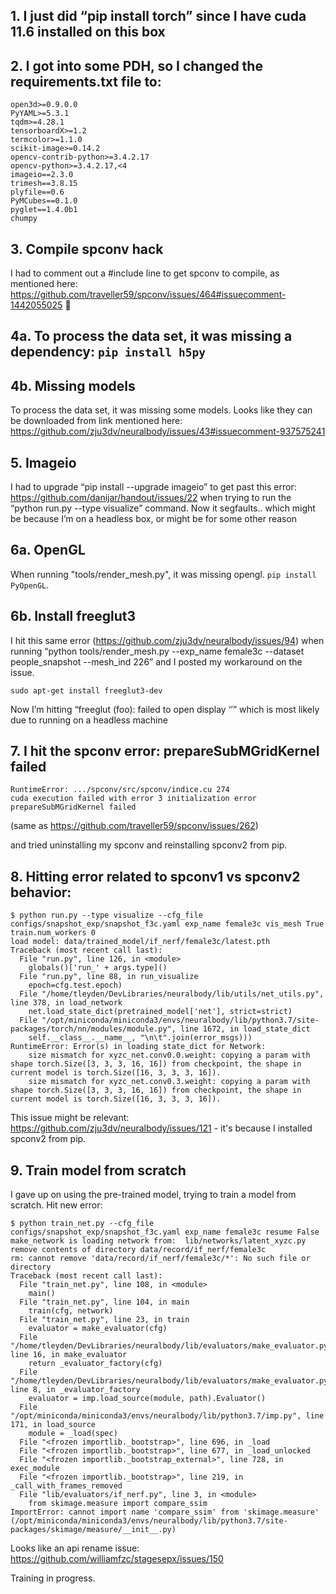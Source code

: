## 1. I just did “pip install torch” since I have cuda 11.6 installed on this box

## 2. I got into some PDH, so I changed the requirements.txt file to:

```
open3d>=0.9.0.0
PyYAML>=5.3.1
tqdm>=4.28.1
tensorboardX>=1.2
termcolor>=1.1.0
scikit-image>=0.14.2
opencv-contrib-python>=3.4.2.17
opencv-python>=3.4.2.17,<4
imageio==2.3.0
trimesh==3.8.15
plyfile==0.6
PyMCubes==0.1.0
pyglet==1.4.0b1
chumpy
```

## 3. Compile spconv hack

I had to comment out a #include line to get spconv to compile, as mentioned here: https://github.com/traveller59/spconv/issues/464#issuecomment-1442055025 🤮

## 4a. To process the data set, it was missing a dependency: `pip install h5py`

## 4b. Missing models

To process the data set, it was missing some models.  Looks like they can be downloaded from link mentioned here: https://github.com/zju3dv/neuralbody/issues/43#issuecomment-937575241

## 5. Imageio

I had to upgrade “pip install --upgrade imageio” to get past this error: https://github.com/danijar/handout/issues/22 when trying to run the “python run.py --type visualize” command.  Now it segfaults.. which might be because I’m on a headless box, or might be for some other reason

## 6a. OpenGL

When running "tools/render_mesh.py", it was missing opengl.  `pip install PyOpenGL`. 

## 6b. Install freeglut3

I hit this same error (https://github.com/zju3dv/neuralbody/issues/94) when running “python tools/render_mesh.py --exp_name female3c --dataset people_snapshot --mesh_ind 226” and I posted my workaround on the issue.  

```
sudo apt-get install freeglut3-dev
```

Now I’m hitting “freeglut (foo): failed to open display ‘’” which is most likely due to running on a headless machine

## 7. I hit the spconv error: prepareSubMGridKernel failed

```
RuntimeError: .../spconv/src/spconv/indice.cu 274
cuda execution failed with error 3 initialization error
prepareSubMGridKernel failed
```

(same as https://github.com/traveller59/spconv/issues/262) 

and tried uninstalling my spconv and reinstalling spconv2 from pip.

## 8. Hitting error related to spconv1 vs spconv2 behavior:

```
$ python run.py --type visualize --cfg_file configs/snapshot_exp/snapshot_f3c.yaml exp_name female3c vis_mesh True train.num_workers 0
load model: data/trained_model/if_nerf/female3c/latest.pth
Traceback (most recent call last):
  File "run.py", line 126, in <module>
    globals()['run_' + args.type]()
  File "run.py", line 88, in run_visualize
    epoch=cfg.test.epoch)
  File "/home/tleyden/DevLibraries/neuralbody/lib/utils/net_utils.py", line 378, in load_network
    net.load_state_dict(pretrained_model['net'], strict=strict)
  File "/opt/miniconda/miniconda3/envs/neuralbody/lib/python3.7/site-packages/torch/nn/modules/module.py", line 1672, in load_state_dict
    self.__class__.__name__, "\n\t".join(error_msgs)))
RuntimeError: Error(s) in loading state_dict for Network:
	size mismatch for xyzc_net.conv0.0.weight: copying a param with shape torch.Size([3, 3, 3, 16, 16]) from checkpoint, the shape in current model is torch.Size([16, 3, 3, 3, 16]).
	size mismatch for xyzc_net.conv0.3.weight: copying a param with shape torch.Size([3, 3, 3, 16, 16]) from checkpoint, the shape in current model is torch.Size([16, 3, 3, 3, 16]).
```

This issue might be relevant: https://github.com/zju3dv/neuralbody/issues/121 - it's because I installed spconv2 from pip.

## 9. Train model from scratch 

I gave up on using the pre-trained model, trying to train a model from scratch.  Hit new error:

```
$ python train_net.py --cfg_file configs/snapshot_exp/snapshot_f3c.yaml exp_name female3c resume False
make_network is loading network from:  lib/networks/latent_xyzc.py
remove contents of directory data/record/if_nerf/female3c
rm: cannot remove 'data/record/if_nerf/female3c/*': No such file or directory
Traceback (most recent call last):
  File "train_net.py", line 108, in <module>
    main()
  File "train_net.py", line 104, in main
    train(cfg, network)
  File "train_net.py", line 23, in train
    evaluator = make_evaluator(cfg)
  File "/home/tleyden/DevLibraries/neuralbody/lib/evaluators/make_evaluator.py", line 16, in make_evaluator
    return _evaluator_factory(cfg)
  File "/home/tleyden/DevLibraries/neuralbody/lib/evaluators/make_evaluator.py", line 8, in _evaluator_factory
    evaluator = imp.load_source(module, path).Evaluator()
  File "/opt/miniconda/miniconda3/envs/neuralbody/lib/python3.7/imp.py", line 171, in load_source
    module = _load(spec)
  File "<frozen importlib._bootstrap>", line 696, in _load
  File "<frozen importlib._bootstrap>", line 677, in _load_unlocked
  File "<frozen importlib._bootstrap_external>", line 728, in exec_module
  File "<frozen importlib._bootstrap>", line 219, in _call_with_frames_removed
  File "lib/evaluators/if_nerf.py", line 3, in <module>
    from skimage.measure import compare_ssim
ImportError: cannot import name 'compare_ssim' from 'skimage.measure' (/opt/miniconda/miniconda3/envs/neuralbody/lib/python3.7/site-packages/skimage/measure/__init__.py)
```

Looks like an api rename issue: https://github.com/williamfzc/stagesepx/issues/150

Training in progress.
